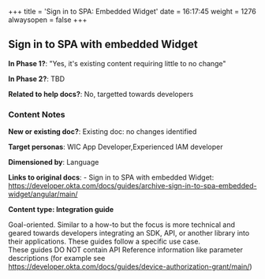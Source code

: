 +++
title = 'Sign in to SPA: Embedded Widget'
date = 16:17:45
weight = 1276
alwaysopen = false
+++

## Sign in to SPA with embedded Widget

**In Phase 1?**: "Yes, it's existing content requiring little to no change"

**In Phase 2?**: TBD

**Related to help docs?**: No, targetted towards developers



### Content Notes

**New or existing doc?**: Existing doc: no changes identified

**Target personas**: WIC App Developer,Experienced IAM developer

**Dimensioned by**: Language

**Links to original docs**: - Sign in to SPA with embedded Widget: https://developer.okta.com/docs/guides/archive-sign-in-to-spa-embedded-widget/angular/main/

**Content type: Integration guide**

Goal-oriented. Similar to a how-to but the focus is more technical and geared towards developers integrating an SDK, API, or another library into their applications. 
These guides follow a specific use case.  
These guides DO NOT contain API Reference information like parameter descriptions (for example see https://developer.okta.com/docs/guides/device-authorization-grant/main/)


